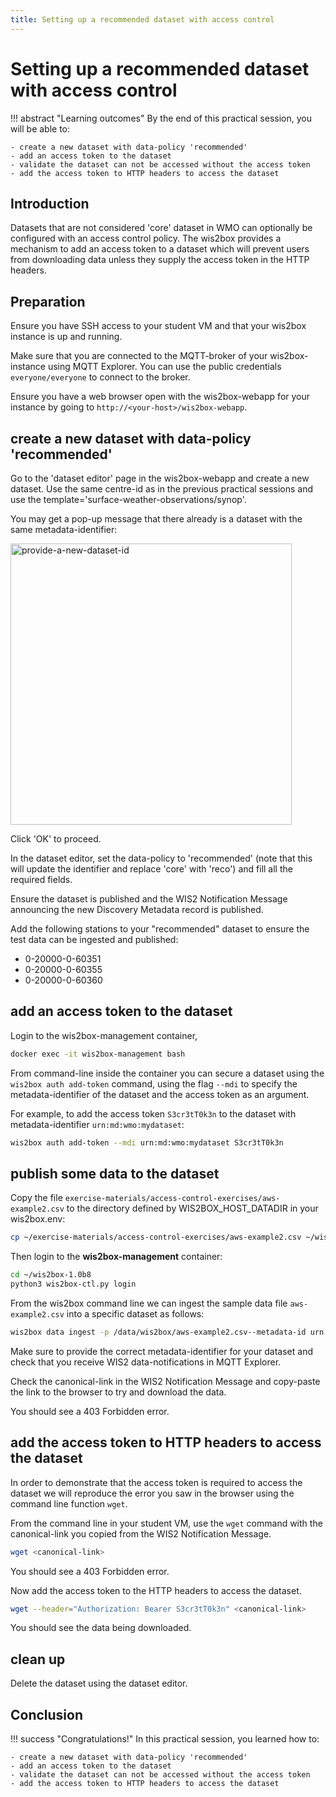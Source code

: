```yaml
---
title: Setting up a recommended dataset with access control
---
```


# Setting up a recommended dataset with access control

!!! abstract "Learning outcomes"
    By the end of this practical session, you will be able to:

    - create a new dataset with data-policy 'recommended'
    - add an access token to the dataset
    - validate the dataset can not be accessed without the access token
    - add the access token to HTTP headers to access the dataset

## Introduction

Datasets that are not considered 'core' dataset in WMO can optionally be configured with an access control policy. The wis2box provides a mechanism to add an access token to a dataset which will prevent users from downloading data unless they supply the access token in the HTTP headers.

## Preparation

Ensure you have SSH access to your student VM and that your wis2box instance is up and running.

Make sure that you are connected to the MQTT-broker of your wis2box-instance using MQTT Explorer. You can use the public credentials `everyone/everyone` to connect to the broker.

Ensure you have a web browser open with the wis2box-webapp for your instance by going to `http://<your-host>/wis2box-webapp`.

## create a new dataset with data-policy 'recommended'

Go to the 'dataset editor' page in the wis2box-webapp and create a new dataset. Use the same centre-id as in the previous practical sessions and use the template='surface-weather-observations/synop'. 

You may get a pop-up message that there already is a dataset with the same metadata-identifier:

<img alt="provide-a-new-dataset-id" src="../../assets/img/popup-existing-dataset-id.png" width="450">

Click 'OK' to proceed.

In the dataset editor, set the data-policy to 'recommended' (note that this will update the identifier and replace 'core' with 'reco') and fill all the required fields.

Ensure the dataset is published and the WIS2 Notification Message announcing the new Discovery Metadata record is published.

Add the following stations to your "recommended" dataset to ensure the test data can be ingested and published:

- 0-20000-0-60351
- 0-20000-0-60355
- 0-20000-0-60360

## add an access token to the dataset

Login to the wis2box-management container,

```bash
docker exec -it wis2box-management bash
```

From command-line inside the container you can secure a dataset using the `wis2box auth add-token` command, using the flag `--mdi` to specify the metadata-identifier of the dataset and the access token as an argument.

For example, to add the access token `S3cr3tT0k3n` to the dataset with metadata-identifier `urn:md:wmo:mydataset`:	

```bash
wis2box auth add-token --mdi urn:md:wmo:mydataset S3cr3tT0k3n
```

## publish some data to the dataset

Copy the file `exercise-materials/access-control-exercises/aws-example2.csv` to the directory defined by WIS2BOX_HOST_DATADIR in your wis2box.env:

```bash
cp ~/exercise-materials/access-control-exercises/aws-example2.csv ~/wis2box-data
```

Then login to the **wis2box-management** container:

```bash
cd ~/wis2box-1.0b8
python3 wis2box-ctl.py login
```

From the wis2box command line we can ingest the sample data file `aws-example2.csv` into a specific dataset as follows:

```bash
wis2box data ingest -p /data/wis2box/aws-example2.csv--metadata-id urn:md:wmo:mydataset
```

Make sure to provide the correct metadata-identifier for your dataset and check that you receive WIS2 data-notifications in MQTT Explorer.

Check the canonical-link in the WIS2 Notification Message and copy-paste the link to the browser to try and download the data.

You should see a 403 Forbidden error.

## add the access token to HTTP headers to access the dataset

In order to demonstrate that the access token is required to access the dataset we will reproduce the error you saw in the browser using the command line function `wget`.

From the command line in your student VM, use the `wget` command with the canonical-link you copied from the WIS2 Notification Message.

```bash
wget <canonical-link>
```

You should see a 403 Forbidden error.

Now add the access token to the HTTP headers to access the dataset.

```bash
wget --header="Authorization: Bearer S3cr3tT0k3n" <canonical-link>
```

You should see the data being downloaded.

## clean up

Delete the dataset using the dataset editor.

## Conclusion

!!! success "Congratulations!"
    In this practical session, you learned how to:

    - create a new dataset with data-policy 'recommended'
    - add an access token to the dataset
    - validate the dataset can not be accessed without the access token
    - add the access token to HTTP headers to access the dataset
